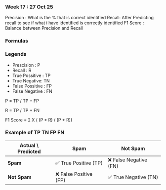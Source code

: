 
### Week 17 : 27 Oct 25

Precision : What is the % that is correct identified
Recall: After Predicting recall to see if what i have identified is correctly identified
F1 Score : Balance between Precision and Recall


### Formulas
### Legends
 - Prescision : P
 - Recall : R
 - True Possitive : TP
 - True Negative: TN
 - False Possitive : FP
 - False Negative : FN


 P = TP / TP + FP

 R = TP / TP + FN

 F1 Score = 2 X ( (P * R) / (P + R))

### Example of TP TN FP FN

 | Actual \ Predicted | Spam                  | Not Spam              |
| ------------------ | --------------------- | --------------------- |
| **Spam**           | ✅ True Positive (TP)  | ❌ False Negative (FN) |
| **Not Spam**       | ❌ False Positive (FP) | ✅ True Negative (TN)  |

